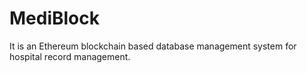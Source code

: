 # MediBlock
It is an Ethereum blockchain based database management system for hospital record management.
